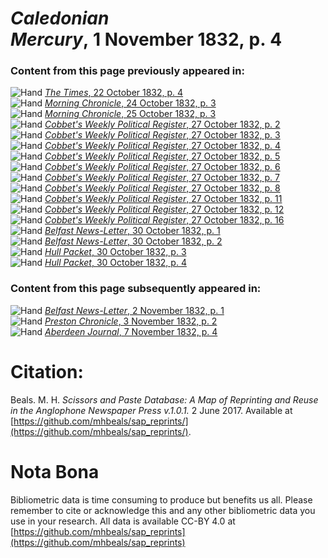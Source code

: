 # *Caledonian Mercury*, 1 November 1832, p. 4  
  
### Content from this page previously appeared in:  
![Hand](http://scissorsandpaste.net/wp-content/uploads/2017/06/smallhandpointer.png) [*The Times*, 22 October 1832, p. 4](https://mhbeals.github.io/sap_html/The-Times/The-Times-22-October-1832-p-4)  
![Hand](http://scissorsandpaste.net/wp-content/uploads/2017/06/smallhandpointer.png) [*Morning Chronicle*, 24 October 1832, p. 3](https://mhbeals.github.io/sap_html/Morning-Chronicle/Morning-Chronicle-24-October-1832-p-3)  
![Hand](http://scissorsandpaste.net/wp-content/uploads/2017/06/smallhandpointer.png) [*Morning Chronicle*, 25 October 1832, p. 3](https://mhbeals.github.io/sap_html/Morning-Chronicle/Morning-Chronicle-25-October-1832-p-3)  
![Hand](http://scissorsandpaste.net/wp-content/uploads/2017/06/smallhandpointer.png) [*Cobbet's Weekly Political Register*, 27 October 1832, p. 2](https://mhbeals.github.io/sap_html/Cobbet's-Weekly-Political-Register/Cobbet's-Weekly-Political-Register-27-October-1832-p-2)  
![Hand](http://scissorsandpaste.net/wp-content/uploads/2017/06/smallhandpointer.png) [*Cobbet's Weekly Political Register*, 27 October 1832, p. 3](https://mhbeals.github.io/sap_html/Cobbet's-Weekly-Political-Register/Cobbet's-Weekly-Political-Register-27-October-1832-p-3)  
![Hand](http://scissorsandpaste.net/wp-content/uploads/2017/06/smallhandpointer.png) [*Cobbet's Weekly Political Register*, 27 October 1832, p. 4](https://mhbeals.github.io/sap_html/Cobbet's-Weekly-Political-Register/Cobbet's-Weekly-Political-Register-27-October-1832-p-4)  
![Hand](http://scissorsandpaste.net/wp-content/uploads/2017/06/smallhandpointer.png) [*Cobbet's Weekly Political Register*, 27 October 1832, p. 5](https://mhbeals.github.io/sap_html/Cobbet's-Weekly-Political-Register/Cobbet's-Weekly-Political-Register-27-October-1832-p-5)  
![Hand](http://scissorsandpaste.net/wp-content/uploads/2017/06/smallhandpointer.png) [*Cobbet's Weekly Political Register*, 27 October 1832, p. 6](https://mhbeals.github.io/sap_html/Cobbet's-Weekly-Political-Register/Cobbet's-Weekly-Political-Register-27-October-1832-p-6)  
![Hand](http://scissorsandpaste.net/wp-content/uploads/2017/06/smallhandpointer.png) [*Cobbet's Weekly Political Register*, 27 October 1832, p. 7](https://mhbeals.github.io/sap_html/Cobbet's-Weekly-Political-Register/Cobbet's-Weekly-Political-Register-27-October-1832-p-7)  
![Hand](http://scissorsandpaste.net/wp-content/uploads/2017/06/smallhandpointer.png) [*Cobbet's Weekly Political Register*, 27 October 1832, p. 8](https://mhbeals.github.io/sap_html/Cobbet's-Weekly-Political-Register/Cobbet's-Weekly-Political-Register-27-October-1832-p-8)  
![Hand](http://scissorsandpaste.net/wp-content/uploads/2017/06/smallhandpointer.png) [*Cobbet's Weekly Political Register*, 27 October 1832, p. 11](https://mhbeals.github.io/sap_html/Cobbet's-Weekly-Political-Register/Cobbet's-Weekly-Political-Register-27-October-1832-p-11)  
![Hand](http://scissorsandpaste.net/wp-content/uploads/2017/06/smallhandpointer.png) [*Cobbet's Weekly Political Register*, 27 October 1832, p. 12](https://mhbeals.github.io/sap_html/Cobbet's-Weekly-Political-Register/Cobbet's-Weekly-Political-Register-27-October-1832-p-12)  
![Hand](http://scissorsandpaste.net/wp-content/uploads/2017/06/smallhandpointer.png) [*Cobbet's Weekly Political Register*, 27 October 1832, p. 16](https://mhbeals.github.io/sap_html/Cobbet's-Weekly-Political-Register/Cobbet's-Weekly-Political-Register-27-October-1832-p-16)  
![Hand](http://scissorsandpaste.net/wp-content/uploads/2017/06/smallhandpointer.png) [*Belfast News-Letter*, 30 October 1832, p. 1](https://mhbeals.github.io/sap_html/Belfast-News-Letter/Belfast-News-Letter-30-October-1832-p-1)  
![Hand](http://scissorsandpaste.net/wp-content/uploads/2017/06/smallhandpointer.png) [*Belfast News-Letter*, 30 October 1832, p. 2](https://mhbeals.github.io/sap_html/Belfast-News-Letter/Belfast-News-Letter-30-October-1832-p-2)  
![Hand](http://scissorsandpaste.net/wp-content/uploads/2017/06/smallhandpointer.png) [*Hull Packet*, 30 October 1832, p. 3](https://mhbeals.github.io/sap_html/Hull-Packet/Hull-Packet-30-October-1832-p-3)  
![Hand](http://scissorsandpaste.net/wp-content/uploads/2017/06/smallhandpointer.png) [*Hull Packet*, 30 October 1832, p. 4](https://mhbeals.github.io/sap_html/Hull-Packet/Hull-Packet-30-October-1832-p-4)  
  
### Content from this page subsequently appeared in:  
![Hand](http://scissorsandpaste.net/wp-content/uploads/2017/06/smallhandpointer.png) [*Belfast News-Letter*, 2 November 1832, p. 1](https://mhbeals.github.io/sap_html/Belfast-News-Letter/Belfast-News-Letter-2-November-1832-p-1)  
![Hand](http://scissorsandpaste.net/wp-content/uploads/2017/06/smallhandpointer.png) [*Preston Chronicle*, 3 November 1832, p. 2](https://mhbeals.github.io/sap_html/Preston-Chronicle/Preston-Chronicle-3-November-1832-p-2)  
![Hand](http://scissorsandpaste.net/wp-content/uploads/2017/06/smallhandpointer.png) [*Aberdeen Journal*, 7 November 1832, p. 4](https://mhbeals.github.io/sap_html/Aberdeen-Journal/Aberdeen-Journal-7-November-1832-p-4)  


# Citation: 

Beals. M. H. *Scissors and Paste Database: A Map of Reprinting and Reuse in the Anglophone Newspaper Press v.1.0.1.* 2 June 2017. Available at [https://github.com/mhbeals/sap_reprints/](https://github.com/mhbeals/sap_reprints/). 

# Nota Bona

Bibliometric data is time consuming to produce but benefits us all. Please remember to cite or acknowledge this and any other bibliometric data you use in your research. All data is available CC-BY 4.0 at [https://github.com/mhbeals/sap_reprints](https://github.com/mhbeals/sap_reprints)